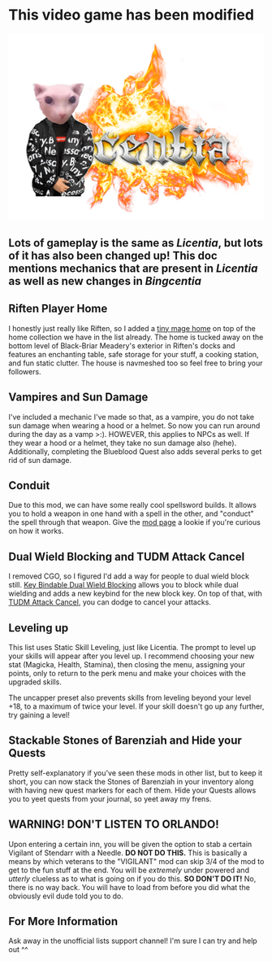 # This video game has been modified

![Bingcentia](Media/Bingcentia.png)

## Lots of gameplay is the same as _Licentia_, but lots of it has also been changed up! This doc mentions mechanics that are present in _Licentia_ as well as new changes in _Bingcentia_

## Riften Player Home
I honestly just really like Riften, so I added a [tiny mage home](https://www.nexusmods.com/skyrimspecialedition/mods/12929) on top of the home collection we have in the list already. The home is tucked away on the bottom level of Black-Briar Meadery's exterior in Riften's docks and features an enchanting table, safe storage for your stuff, a cooking station, and fun static clutter. The house is navmeshed too so feel free to bring your followers. 

## Vampires and Sun Damage
I've included a mechanic I've made so that, as a vampire, you do not take sun damage when wearing a hood or a helmet. So now you can run around during the day as a vamp >:). HOWEVER, this applies to NPCs as well. If they wear a hood or a helmet, they take no sun damage also (hehe). Additionally, completing the Blueblood Quest also adds several perks to get rid of sun damage.

## Conduit
Due to this mod, we can have some really cool spellsword builds. It allows you to hold a weapon in one hand with a spell in the other, and "conduct" the spell through that weapon. Give the [mod page](https://www.nexusmods.com/skyrimspecialedition/mods/58023) a lookie if you're curious on how it works.

## Dual Wield Blocking and TUDM Attack Cancel
I removed CGO, so I figured I'd add a way for people to dual wield block still. [Key Bindable Dual Wield Blocking](https://www.nexusmods.com/skyrimspecialedition/mods/16334?tab=description) allows you to block while dual wielding and adds a new keybind for the new block key. On top of that, with [TUDM Attack Cancel](https://www.nexusmods.com/skyrimspecialedition/mods/40313?tab=files), you can dodge to cancel your attacks.

## Leveling up

This list uses Static Skill Leveling, just like Licentia. The prompt to level up your skills will appear after you level up. I recommend choosing your new stat (Magicka, Health, Stamina), then closing the menu, assigning your points, only to return to the perk menu and make your choices with the upgraded skills. 

The uncapper preset also prevents skills from leveling beyond your level +18, to a maximum of twice your level. If your skill doesn't go up any further, try gaining a level!


## Stackable Stones of Barenziah and Hide your Quests
Pretty self-explanatory if you've seen these mods in other list, but to keep it short, you can now stack the Stones of Barenziah in your inventory along with having new quest markers for each of them. Hide your Quests allows you to yeet quests from your journal, so yeet away my frens.

## WARNING! DON'T LISTEN TO ORLANDO!

Upon entering a certain inn, you will be given the option to stab a certain Vigilant of Stendarr with a Needle. **DO NOT DO THIS.** This is basically a means by which veterans to the "VIGILANT" mod can skip 3/4 of the mod to get to the fun stuff at the end. You will be _extremely_ under powered and _utterly_ clueless as to what is going on if you do this. **SO DON'T DO IT!** No, there is no way back. You will have to load from before you did what the obviously evil dude told you to do.


## For More Information

Ask away in the unofficial lists support channel! I'm sure I can try and help out ^^